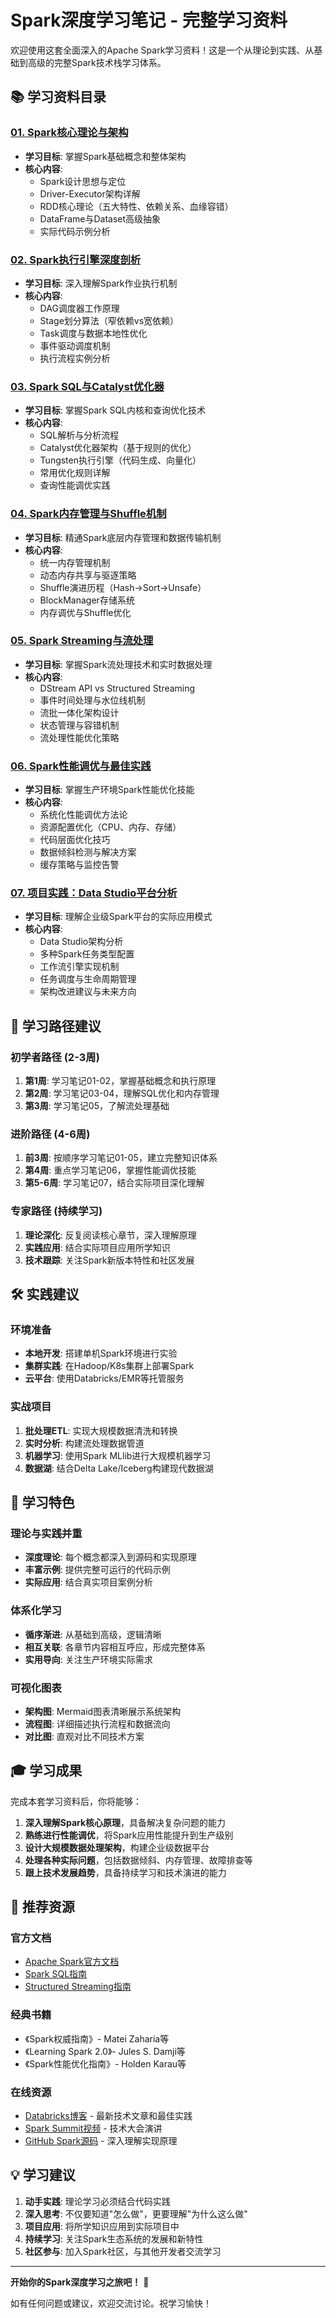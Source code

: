 # Spark深度学习笔记 - 完整学习资料

欢迎使用这套全面深入的Apache Spark学习资料！这是一个从理论到实践、从基础到高级的完整Spark技术栈学习体系。

## 📚 学习资料目录

### [01. Spark核心理论与架构](./spark-learning-notes-01-core-architecture.md)
- **学习目标**: 掌握Spark基础概念和整体架构
- **核心内容**: 
  - Spark设计思想与定位
  - Driver-Executor架构详解
  - RDD核心理论（五大特性、依赖关系、血缘容错）
  - DataFrame与Dataset高级抽象
  - 实际代码示例分析

### [02. Spark执行引擎深度剖析](./spark-learning-notes-02-execution-engine.md)
- **学习目标**: 深入理解Spark作业执行机制
- **核心内容**:
  - DAG调度器工作原理
  - Stage划分算法（窄依赖vs宽依赖）
  - Task调度与数据本地性优化
  - 事件驱动调度机制
  - 执行流程实例分析

### [03. Spark SQL与Catalyst优化器](./spark-learning-notes-03-catalyst-optimizer.md)
- **学习目标**: 掌握Spark SQL内核和查询优化技术
- **核心内容**:
  - SQL解析与分析流程
  - Catalyst优化器架构（基于规则的优化）
  - Tungsten执行引擎（代码生成、向量化）
  - 常用优化规则详解
  - 查询性能调优实践

### [04. Spark内存管理与Shuffle机制](./spark-learning-notes-04-memory-shuffle.md)
- **学习目标**: 精通Spark底层内存管理和数据传输机制
- **核心内容**:
  - 统一内存管理机制
  - 动态内存共享与驱逐策略
  - Shuffle演进历程（Hash→Sort→Unsafe）
  - BlockManager存储系统
  - 内存调优与Shuffle优化

### [05. Spark Streaming与流处理](./spark-learning-notes-05-streaming.md)
- **学习目标**: 掌握Spark流处理技术和实时数据处理
- **核心内容**:
  - DStream API vs Structured Streaming
  - 事件时间处理与水位线机制
  - 流批一体化架构设计
  - 状态管理与容错机制
  - 流处理性能优化策略

### [06. Spark性能调优与最佳实践](./spark-learning-notes-06-performance-tuning.md)
- **学习目标**: 掌握生产环境Spark性能优化技能
- **核心内容**:
  - 系统化性能调优方法论
  - 资源配置优化（CPU、内存、存储）
  - 代码层面优化技巧
  - 数据倾斜检测与解决方案
  - 缓存策略与监控告警

### [07. 项目实践：Data Studio平台分析](./spark-learning-notes-07-project-analysis.md)
- **学习目标**: 理解企业级Spark平台的实际应用模式
- **核心内容**:
  - Data Studio架构分析
  - 多种Spark任务类型配置
  - 工作流引擎实现机制
  - 任务调度与生命周期管理
  - 架构改进建议与未来方向

## 🎯 学习路径建议

### 初学者路径 (2-3周)
1. **第1周**: 学习笔记01-02，掌握基础概念和执行原理
2. **第2周**: 学习笔记03-04，理解SQL优化和内存管理
3. **第3周**: 学习笔记05，了解流处理基础

### 进阶路径 (4-6周)
1. **前3周**: 按顺序学习笔记01-05，建立完整知识体系
2. **第4周**: 重点学习笔记06，掌握性能调优技能
3. **第5-6周**: 学习笔记07，结合实际项目深化理解

### 专家路径 (持续学习)
1. **理论深化**: 反复阅读核心章节，深入理解原理
2. **实践应用**: 结合实际项目应用所学知识
3. **技术跟踪**: 关注Spark新版本特性和社区发展

## 🛠️ 实践建议

### 环境准备
- **本地开发**: 搭建单机Spark环境进行实验
- **集群实践**: 在Hadoop/K8s集群上部署Spark
- **云平台**: 使用Databricks/EMR等托管服务

### 实战项目
1. **批处理ETL**: 实现大规模数据清洗和转换
2. **实时分析**: 构建流处理数据管道
3. **机器学习**: 使用Spark MLlib进行大规模机器学习
4. **数据湖**: 结合Delta Lake/Iceberg构建现代数据湖

## 📖 学习特色

### 理论与实践并重
- **深度理论**: 每个概念都深入到源码和实现原理
- **丰富示例**: 提供完整可运行的代码示例
- **实际应用**: 结合真实项目案例分析

### 体系化学习
- **循序渐进**: 从基础到高级，逻辑清晰
- **相互关联**: 各章节内容相互呼应，形成完整体系
- **实用导向**: 关注生产环境实际需求

### 可视化图表
- **架构图**: Mermaid图表清晰展示系统架构
- **流程图**: 详细描述执行流程和数据流向
- **对比图**: 直观对比不同技术方案

## 🎓 学习成果

完成本套学习资料后，你将能够：

1. **深入理解Spark核心原理**，具备解决复杂问题的能力
2. **熟练进行性能调优**，将Spark应用性能提升到生产级别
3. **设计大规模数据处理架构**，构建企业级数据平台
4. **处理各种实际问题**，包括数据倾斜、内存管理、故障排查等
5. **跟上技术发展趋势**，具备持续学习和技术演进的能力

## 🔗 推荐资源

### 官方文档
- [Apache Spark官方文档](https://spark.apache.org/docs/latest/)
- [Spark SQL指南](https://spark.apache.org/docs/latest/sql-programming-guide.html)
- [Structured Streaming指南](https://spark.apache.org/docs/latest/structured-streaming-programming-guide.html)

### 经典书籍
- 《Spark权威指南》- Matei Zaharia等
- 《Learning Spark 2.0》- Jules S. Damji等
- 《Spark性能优化指南》- Holden Karau等

### 在线资源
- [Databricks博客](https://databricks.com/blog) - 最新技术文章和最佳实践
- [Spark Summit视频](https://databricks.com/sparkaisummit) - 技术大会演讲
- [GitHub Spark源码](https://github.com/apache/spark) - 深入理解实现原理

## 💡 学习建议

1. **动手实践**: 理论学习必须结合代码实践
2. **深入思考**: 不仅要知道"怎么做"，更要理解"为什么这么做"
3. **项目应用**: 将所学知识应用到实际项目中
4. **持续学习**: 关注Spark生态系统的发展和新特性
5. **社区参与**: 加入Spark社区，与其他开发者交流学习

---

**开始你的Spark深度学习之旅吧！** 🚀

如有任何问题或建议，欢迎交流讨论。祝学习愉快！
